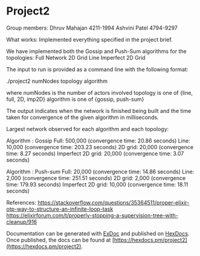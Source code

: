 # Project2

Group members:
Dhruv Mahajan 4211-1994
Ashvini Patel 4794-9297

What works: Implemented everything specified in the project brief.

We have implemented both the Gossip and Push-Sum algorithms for the topologies:
Full Network
2D Grid
Line
Imperfect 2D Grid

The input to run is provided as a command line with the following format:

./project2 numNodes topology algorithm

where numNodes is the number of actors involved
      topology is one of {line, full, 2D, imp2D}
      algorithm is one of {gossip, push-sum}

The output indicates when the network is finished being built and the time taken for convergence of the given algorithm in milliseconds.

Largest network observed for each algorithm and each topology:

Algorithm : Gossip
Full: 500,000 (convergence time: 20.86 seconds)
Line: 10,000  (convergence time: 203.23 seconds)
2D grid: 20,000 (convergence time: 8.27 seconds)
Imperfect 2D grid: 20,000 (convergence time: 3.07 seconds)

Algorithm : Push-sum
Full: 20,000 (convergence time: 14.86 seconds)
Line: 2,000  (convergence time: 251.51 seconds)
2D grid: 2,000 (convergence time: 179.93 seconds)
Imperfect 2D grid: 10,000 (convergence time: 18.11 seconds)


References:
https://stackoverflow.com/questions/35364511/proper-elixir-otp-way-to-structure-an-infinite-loop-task
https://elixirforum.com/t/properly-stopping-a-supervision-tree-with-cleanup/916

Documentation can be generated with [ExDoc](https://github.com/elixir-lang/ex_doc)
and published on [HexDocs](https://hexdocs.pm). Once published, the docs can
be found at [https://hexdocs.pm/project2](https://hexdocs.pm/project2).

